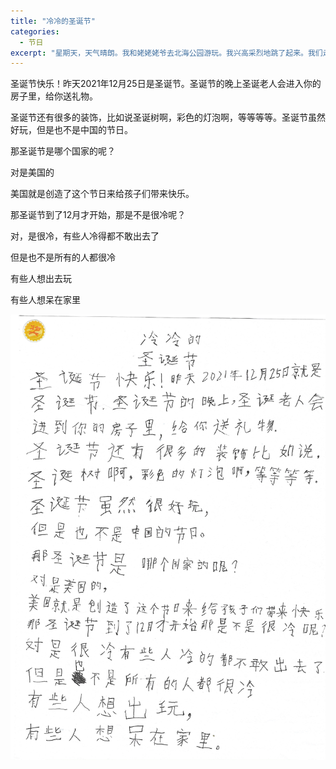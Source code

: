 ```yaml
---
title: "冷冷的圣诞节"
categories:
  - 节日
excerpt: "星期天，天气晴朗。我和姥姥姥爷去北海公园游玩。我兴高采烈地跳了起来。我们走到了公交站，然后发现一个大大的问题，今天有马拉松！"
---
```


圣诞节快乐！昨天2021年12月25日是圣诞节。圣诞节的晚上圣诞老人会进入你的房子里，给你送礼物。

圣诞节还有很多的装饰，比如说圣诞树啊，彩色的灯泡啊，等等等等。圣诞节虽然好玩，但是也不是中国的节日。

那圣诞节是哪个国家的呢？

对是美国的

美国就是创造了这个节日来给孩子们带来快乐。

那圣诞节到了12月才开始，那是不是很冷呢？

对，是很冷，有些人冷得都不敢出去了

但是也不是所有的人都很冷

有些人想出去玩

有些人想呆在家里

![Kelsey](/assets/images/kelsey.jpg)
